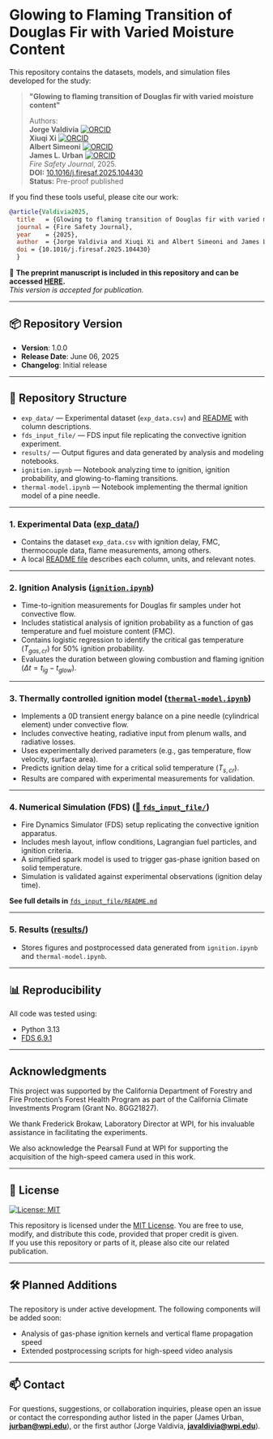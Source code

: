 # Glowing to Flaming Transition of Douglas Fir with Varied Moisture Content

This repository contains the datasets, models, and simulation files developed for the study:

> **"Glowing to flaming transition of Douglas fir with varied moisture content"** 
>
> Authors:  <br>
> **Jorge Valdivia** [![ORCID](https://img.shields.io/badge/ORCID-0009--0003--4251--1108-a6ce39?logo=orcid&style=flat-square)](https://orcid.org/0009-0003-4251-1108) <br>
> **Xiuqi Xi** [![ORCID](https://img.shields.io/badge/ORCID-0000--0003--3245--232X-a6ce39?logo=orcid&style=flat-square)](https://orcid.org/0000-0003-3245-232X) <br>
> **Albert Simeoni** [![ORCID](https://img.shields.io/badge/ORCID-0000--0002--5497--3794-a6ce39?logo=orcid&style=flat-square)](https://orcid.org/0000-0002-5497-3794) <br>
> **James L. Urban** [![ORCID](https://img.shields.io/badge/ORCID-0000--0002--2476--8212-a6ce39?logo=orcid&style=flat-square)](https://orcid.org/0000-0002-2476-8212) <br>
> *Fire Safety Journal*, 2025.  
> **DOI:** [10.1016/j.firesaf.2025.104430](https://doi.org/10.1016/j.firesaf.2025.104430) <br>
> **Status:** Pre-proof published

If you find these tools useful, please cite our work:

```bibtex
@article{Valdivia2025,
  title   = {Glowing to flaming transition of Douglas fir with varied moisture content [manuscript accepted for publication]},
  journal = {Fire Safety Journal},
  year    = {2025},
  author  = {Jorge Valdivia and Xiuqi Xi and Albert Simeoni and James L. Urban},
  doi = {10.1016/j.firesaf.2025.104430}
  }
```

📄 **The preprint manuscript is included in this repository and can be accessed [HERE](Manuscript.pdf).**  
_This version is *accepted* for publication._

---

## 📦 Repository Version

- **Version**: 1.0.0  
- **Release Date**: June 06, 2025  
- **Changelog**: Initial release

---

## 📁 Repository Structure

- `exp_data/` — Experimental dataset (`exp_data.csv`) and [README](exp_data/README.md) with column descriptions.
- `fds_input_file/` — FDS input file replicating the convective ignition experiment.
- `results/` — Output figures and data generated by analysis and modeling notebooks.
- `ignition.ipynb` — Notebook analyzing time to ignition, ignition probability, and glowing-to-flaming transitions.
- `thermal-model.ipynb` — Notebook implementing the thermal ignition model of a pine needle.

---

### 1. Experimental Data ([exp_data/](exp_data/))

- Contains the dataset `exp_data.csv` with ignition delay, FMC, thermocouple data, flame measurements, among others.
- A local [README file](exp_data/README.md) describes each column, units, and relevant notes.


---

### 2. Ignition Analysis ([`ignition.ipynb`](ignition.ipynb))

- Time-to-ignition measurements for Douglas fir samples under hot convective flow.
- Includes statistical analysis of ignition probability as a function of gas temperature and fuel moisture content (FMC).
- Contains logistic regression to identify the critical gas temperature ($T_{gas,cr}$) for 50% ignition probability.
- Evaluates the duration between glowing combustion and flaming ignition ($\Delta t = t_{ig} - t_{glow}$).



---

### 3. Thermally controlled ignition model ([`thermal-model.ipynb`](thermal-model.ipynb))

- Implements a 0D transient energy balance on a pine needle (cylindrical element) under convective flow.
- Includes convective heating, radiative input from plenum walls, and radiative losses.
- Uses experimentally derived parameters (e.g., gas temperature, flow velocity, surface area).
- Predicts ignition delay time for a critical solid temperature ($T_{s,cr}$).
- Results are compared with experimental measurements for validation.

---

### 4. Numerical Simulation (FDS) ([📁 `fds_input_file/`](fds_input_file/))

- Fire Dynamics Simulator (FDS) setup replicating the convective ignition apparatus.
- Includes mesh layout, inflow conditions, Lagrangian fuel particles, and ignition criteria.
- A simplified spark model is used to trigger gas-phase ignition based on solid temperature.
- Simulation is validated against experimental observations (ignition delay time).

**See full details in** [`fds_input_file/README.md`](fds_input_file/README.md)

---

### 5. Results ([results/](results/))

- Stores figures and postprocessed data generated from `ignition.ipynb` and `thermal-model.ipynb`.

---


## 📊 Reproducibility

All code was tested using:
- Python 3.13
- [FDS 6.9.1](https://github.com/firemodels/fds/releases/tag/FDS-6.9.1)

---

## Acknowledgments

This project was supported by the California Department of Forestry and Fire Protection’s Forest Health Program as part of the California Climate Investments Program (Grant No. 8GG21827).

We thank Frederick Brokaw, Laboratory Director at WPI, for his invaluable assistance in facilitating the experiments.

We also acknowledge the Pearsall Fund at WPI for supporting the acquisition of the high-speed camera used in this work.

---

## 📄 License

[![License: MIT](https://img.shields.io/badge/License-MIT-yellow.svg)](LICENSE)

This repository is licensed under the [MIT License](LICENSE).
You are free to use, modify, and distribute this code, provided that proper credit is given.  
If you use this repository or parts of it, please also cite our related publication.

---

## 🛠️ Planned Additions

The repository is under active development. The following components will be added soon:

- Analysis of gas-phase ignition kernels and vertical flame propagation speed
- Extended postprocessing scripts for high-speed video analysis


---

## 📫 Contact

For questions, suggestions, or collaboration inquiries, please open an issue or contact the corresponding author listed in the paper (James Urban, [**jurban@wpi.edu**](mailto:jurban@wpi.edu)), or the first author (Jorge Valdivia, [**javaldivia@wpi.edu**](mailto:javaldivia@wpi.edu)).
